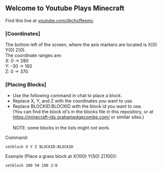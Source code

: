 ## Welcome to Youtube Plays Minecraft
Find this live at <youtube.com/@choffeemc>

### [Coordinates]
The bottom left of the screen, where the axis markers are located is X(0) Y(0) Z(0). \
The coordinate ranges are: \
    X: 0 -> 280 \
    Y: -30 -> 160 \
    Z: 0 -> 370 

### [Placing Blocks]
* Use the following command in chat to place a block.
* Replace X, Y, and Z with the coordinates you want to use.
* Replace BLOCKID:BLOCKID with the block id you want to use.\
(You can find the block id's in the blocks file in this repository, or at https://minecraft-ids.grahamedgecombe.com/ or similar sites.)\
\
NOTE: some blocks in the lists might not work.

Command: 
```
setblock X Y Z BLOCKID:BLOCKID
```

Example (Place a grass block at X(100) Y(50) Z(100)):
```
setblock 100 50 100 2:0
```

